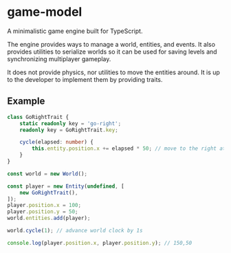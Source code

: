 # game-model

A minimalistic game engine built for TypeScript.

The engine provides ways to manage a world, entities, and events. It also provides utilities to serialize worlds so it can be used for saving levels and synchronizing multiplayer gameplay.

It does not provide physics, nor utilities to move the entities around. It is up to the developer to implement them by providing traits.

## Example

```typescript
class GoRightTrait {
    static readonly key = 'go-right';
    readonly key = GoRightTrait.key;

    cycle(elapsed: number) {
        this.entity.position.x += elapsed * 50; // move to the right at 50px/s
    }
}

const world = new World();

const player = new Entity(undefined, [
    new GoRightTrait(),
]);
player.position.x = 100;
player.position.y = 50;
world.entities.add(player);

world.cycle(1); // advance world clock by 1s

console.log(player.position.x, player.position.y); // 150,50
```